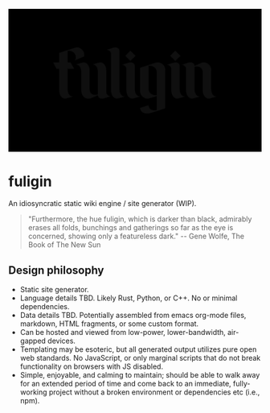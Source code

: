 ![fuliginous](fuliginous.png)

# fuligin

An idiosyncratic static wiki engine / site generator (WIP).

> "Furthermore, the hue fuligin, which is darker than black, admirably erases all folds, bunchings and
> gatherings so far as the eye is concerned, showing only a featureless dark." -- Gene Wolfe, The Book of The
> New Sun

## Design philosophy

- Static site generator.
- Language details TBD. Likely Rust, Python, or C++. No or minimal dependencies.
- Data details TBD. Potentially assembled from emacs org-mode files, markdown, HTML fragments, or some custom
  format.
- Can be hosted and viewed from low-power, lower-bandwidth, air-gapped devices.
- Templating may be esoteric, but all generated output utilizes pure open web standards. No JavaScript, or
  only marginal scripts that do not break functionality on browsers with JS disabled.
- Simple, enjoyable, and calming to maintain; should be able to walk away for an extended period of time and
  come back to an immediate, fully-working project without a broken environment or dependencies etc (i.e.,
  npm).
